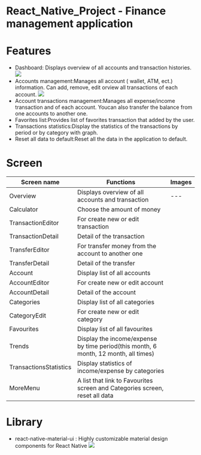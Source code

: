 # React_Native_Project - Finance management application

# Features
- Dashboard: Displays overview of all accounts and transaction histories.
![](https://raw.githubusercontent.com/react-native-community/react-native-svg/master/screenShoots/touchevents.gif)
- Accounts management:Manages all account ( wallet, ATM, ect.) information. Can add, remove, edit orview all transactions of each account.
![](https://raw.githubusercontent.com/react-native-community/react-native-svg/master/screenShoots/touchevents.gif)
- Account transactions management:Manages all expense/income transaction and of each account. Youcan also transfer the balance from one accounts to another one.
- Favorites list:Provides list of favorites transaction that added by the user.
- Transactions statistics:Display the statistics of the transactions by period or by category with graph.
- Reset all data to default:Reset all the data in the application to default.

# Screen
|Screen name | Functions | Images|
|---|---|---|
|Overview|Displays overview of all accounts and transaction|---|
|Calculator|Choose the amount of money||
|TransactionEditor| For create new or edit transaction||
|TransactionDetail|Detail of the transaction||
|TransferEditor| For transfer money from the account to another one||
|TransferDetail|Detail of the transfer||
|Account| Display list of all accounts||
|AccountEditor|For create new or edit account||
|AccountDetail|Detail of the account||
|Categories| Display list of all categories||
|CategoryEdit|For create new or edit category||
|Favourites|Display list of all favourites||
|Trends| Display the income/expense by time period(this month, 6 month, 12 month, all times)||
|TransactionsStatistics| Display statistics of income/expense by categories||
|MoreMenu|A list that link to Favourites screen and Categories screen, reset all data||

# Library
 - react-native-material-ui : Highly customizable material design components for React Native
  ![](https://cdn-images-1.medium.com/max/2000/1*c4LrPZvMIgIZntDPfYDKFA.png)



